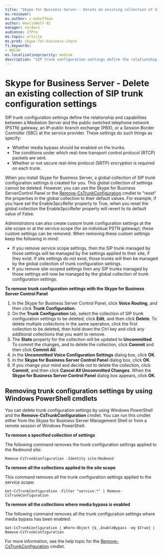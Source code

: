 ```yaml
---
title: "Skype for Business Server - Delete an existing collection of SIP trunk configuration settings"
ms.reviewer: 
ms.author: v-mahoffman
author: HowlinWolf-92
manager: serdars
audience: ITPro
ms.topic: article
ms.prod: skype-for-business-itpro
f1.keywords:
- NOCSH
ms.localizationpriority: medium
description: "SIP trunk configuration settings define the relationship and capabilities between a Mediation Server and the public switched telephone network gateway, an IP-public branch exchange, or a Session Border Controller at the service provider."
---
```


# Skype for Business Server - Delete an existing collection of SIP trunk configuration settings

SIP trunk configuration settings define the relationship and capabilities between a Mediation Server and the public switched telephone network (PSTN) gateway, an IP-public branch exchange (PBX), or a Session Border Controller (SBC) at the service provider. These settings do such things as specify:

- Whether media bypass should be enabled on the trunks.
- The conditions under which real-time transport control protocol (RTCP) packets are sent.
- Whether or not secure real-time protocol (SRTP) encryption is required on each trunk.

When you install Skype for Business Server, a global collection of SIP trunk configuration settings is created for you. This global collection of settings cannot be deleted. However, you can use the Skype for Business ServerControl Panel or the [Remove-CsTrunkConfiguration](/powershell/module/skype/Remove-CsTrunkConfiguration) cmdlet to "reset" the properties in the global collection to their default values. For example, if you have set the Enable3pccRefer property to True, when you reset the global collection the Enable3pccRefer property will revert to its default value of False.

Administrators can also create custom trunk configuration settings at the site scope or at the service scope (for an individual PSTN gateway); these custom settings can be removed. When removing these custom settings keep the following in mind:

- If you remove service scope settings, then the SIP trunk managed by those settings will be managed by the settings applied to their site, if they exist. If site settings do not exist, those trunks will then be managed by the global collection of trunk configuration settings.
- If you remove site-scoped settings then any SIP trunks managed by those settings will now be managed by the global collection of trunk configuration settings.

**To remove trunk configuration settings with the Skype for Business Server Control Panel** 

1. In the Skype for Business Server Control Panel, click **Voice Routing**, and then click **Trunk Configuration**.
2. On the **Trunk Configuration** tab, select the collection of SIP trunk configuration settings to be deleted, click **Edit**, and then click **Delete**. To delete multiple collections in the same operation, click the first collection to be deleted, then hold down the Ctrl key and click any additional collections that you want to remove.
3. The **State** property for the collection will be updated to **Uncommitted**. To commit the changes, and to delete the collection, click **Commit** and then click **Commit All**.
4. In the **Uncommitted Voice Configuration Settings** dialog box, click **OK**.
5. In the **Skype for Business Server Control Panel** dialog box, click **OK**.
6. If you change your mind and decide not to delete the collection, click **Commit**, and then click **Cancel All Uncommitted Changes**. When the **Skype for Business Server Control Panel** dialog box appears, click **OK**.

## Removing trunk configuration settings by using Windows PowerShell cmdlets


You can delete trunk configuration settings by using Windows PowerShell and the **Remove-CsTrunkConfiguration** cmdlet. You can run this cmdlet either from the Skype for Business Server Management Shell or from a remote session of Windows PowerShell. 

**To remove a specified collection of settings**

The following command removes the trunk configuration settings applied to the Redmond site:

`Remove-CsTrunkConfiguration -Identity site:Redmond`

**To remove all the collections applied to the site scope**

This command removes all the trunk configuration settings applied to the service scope:

`Get-CsTrunkConfiguration -Filter "service:*" | Remove-CsTrunkConfiguration`

**To remove all the collections where media bypass is enabled**

The following command removes all the trunk configuration settings where media bypass has been enabled:

`Get-CsTrunkConfiguration | Where-Object {$_.EnableBypass -eq $True} | Remove-CsTrunkConfiguration`

For more information, see the help topic for the [Remove-CsTrunkConfiguration](/powershell/module/skype/Remove-CsTrunkConfiguration) cmdlet.
